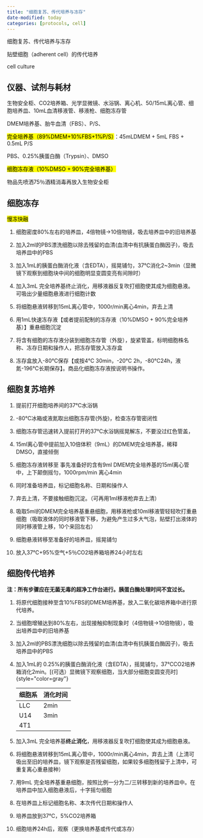```yaml
---
title: "细胞复苏、传代培养与冻存"
date-modified: today
categories: [protocols, cell]
---
```


细胞复苏、传代培养与冻存

贴壁细胞（adherent cell）的传代培养

cell culture

## 仪器、试剂与耗材

生物安全柜、CO2培养箱、光学显微镜、水浴锅、离心机、50/15mL离心管、细胞培养皿、10mL血清移液管、移液枪、细胞冻存管

DMEM培养基、胎牛血清（FBS）、P/S、

<mark>完全培养基（89%DMEM+10%FBS+1%P/S）</mark>：45mLDMEM + 5mL FBS + 0.5mL P/S

PBS、0.25%胰蛋白酶（Trypsin）、DMSO

<mark>细胞冻存液（10%DMSO + 90%完全培养基）</mark>

物品先喷洒75％酒精消毒再放入生物安全柜


## 细胞冻存

<mark>慢冻快融</mark>

1.  细胞密度80%左右的培养皿，4倍物镜→10倍物镜，吸去培养皿中的旧培养基

2.  加入2ml的PBS漂洗细胞以除去残留的血清(血清中有抗胰蛋白酶因子)，吸去培养皿中的PBS

3.  加入1mL的胰蛋白酶消化液（含EDTA），摇晃铺匀，37℃消化2\~3min（显微镜下观察到细胞块中间的细胞明显变圆变亮有间隙时）

4.  加入3mL 完全培养基终止消化，用移液器反复吹打细胞使其成为细胞悬液。可吸出少量细胞悬液进行细胞计数

5.  将细胞悬液转移到15mL离心管中，1000r/min离心4min，弃去上清

6.  用1mL快速冻存液【或者提前配制的冻存液（10%DMSO + 90%完全培养基）】重悬细胞沉淀

7.  将含有细胞的冻存液分装到细胞冻存管（外旋），旋紧管盖，标明细胞株名称、冻存日期和操作人，把冻存管放入冻存盒

8.  冻存盒放入-80℃保存【或按4℃ 30min，-20℃ 2h，-80℃24h，液氮-196℃长期保存】。商品化细胞冻存液按说明书操作。



## 细胞复苏培养

1.  提前打开细胞培养间的37℃水浴锅

2.  -80℃冰箱或液氮取出细胞冻存管(外旋)，检查冻存管密闭性

3.  细胞冻存管迅速转入提前打开的37℃水浴锅摇晃解冻，不要没过红色管盖，

4.  15ml离心管中提前加入10倍体积（9mL）的DMEM完全培养基，稀释DMSO，直接倾倒

5.  细胞冻存液转移至 事先准备好的含有9ml DMEM完全培养基的15ml离心管中，上下颠倒摇匀，1000rpm/min 离心4min

6.  同时准备培养皿，标记细胞名称、日期和操作人

7.  弃去上清，不要接触细胞沉淀。（可再用1ml移液枪弃去上清）

8.  吸取5ml的DMEM完全培养基重悬细胞，用移液枪或10ml移液管轻轻吹打重悬细胞（吸取液体的同时移液管下移，为避免产生过多大气泡，贴壁打出液体的同时移液管上移，10个来回左右）

9.  细胞悬液转移至准备好的培养皿，摇晃铺匀

10. 放入37℃+95%空气+5％CO2培养箱培养24小时左右

## 细胞传代培养

**注：所有步骤应在无菌无毒的超净工作台进行。胰蛋白酶处理时间不宜过长。**

1.  将原代细胞接种至含10%FBS的DMEM培养基，放入二氧化碳培养箱中进行原代培养。

2.  当细胞增殖达到80%左右，出现接触抑制现象时（4倍物镜→10倍物镜），吸出培养皿中的旧培养基

3.  加入2ml的PBS漂洗细胞以除去残留的血清(血清中有抗胰蛋白酶因子)，吸去培养皿中的PBS

4.  加入1mL的 0.25%的胰蛋白酶消化液（含EDTA），摇晃铺匀，37℃CO2培养箱消化2min。[(可选）显微镜下观察细胞，当大部分细胞变圆变亮时]{style="color=gray"}

    | 细胞系 | 消化时间 |
    |--------|----------|
    | LLC    | 2min     |
    | U14    | 3min     |
    | 4T1    |          |

5.  加入3mL 完全培养基**终止消化**，用移液器反复吹打细胞使其成为细胞悬液。

6.  将细胞悬液转移到15mL离心管中，1000r/min离心4min，弃去上清（上清可吸出至旧的培养皿，镜下观察是否残留细胞，如果较多细胞残留于上清中，可重复离心重悬接种）

7.  用9mL 完全培养基重悬细胞，按照比例一分为二/三转移到新的培养皿中。在培养皿中加入细胞悬液后，十字摇匀细胞

8.  在培养皿上标记细胞名称、本次传代日期和操作人

9.  培养皿放到37℃，5%CO2培养箱

10. 细胞培养24h后，观察（更换培养基或传代或冻存）


